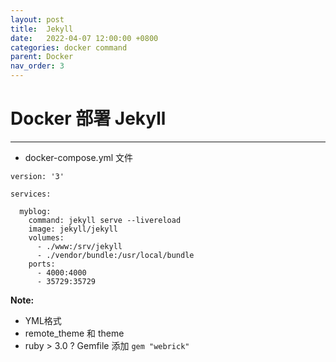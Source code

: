 ```yaml
---
layout: post
title:  Jekyll
date:   2022-04-07 12:00:00 +0800
categories: docker command
parent: Docker
nav_order: 3
---
```



# Docker 部署 Jekyll
--------

- docker-compose.yml 文件


```
version: '3'

services:

  myblog:
    command: jekyll serve --livereload
    image: jekyll/jekyll
    volumes:
      - ./www:/srv/jekyll
      - ./vendor/bundle:/usr/local/bundle
    ports:
      - 4000:4000
      - 35729:35729

```

**Note:** 
- YML格式
- remote_theme 和 theme
- ruby > 3.0 ? Gemfile 添加 `gem "webrick"`

